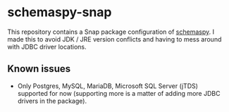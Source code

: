 # schemaspy-snap

This repository contains a Snap package configuration of [schemaspy](https://github.com/schemaspy/schemaspy/).
I made this to avoid JDK / JRE version conflicts and having to mess around with JDBC driver locations.

## Known issues

- Only Postgres, MySQL, MariaDB, Microsoft SQL Server (jTDS) supported for now (supporting more is a matter of adding more JDBC drivers in the package).




